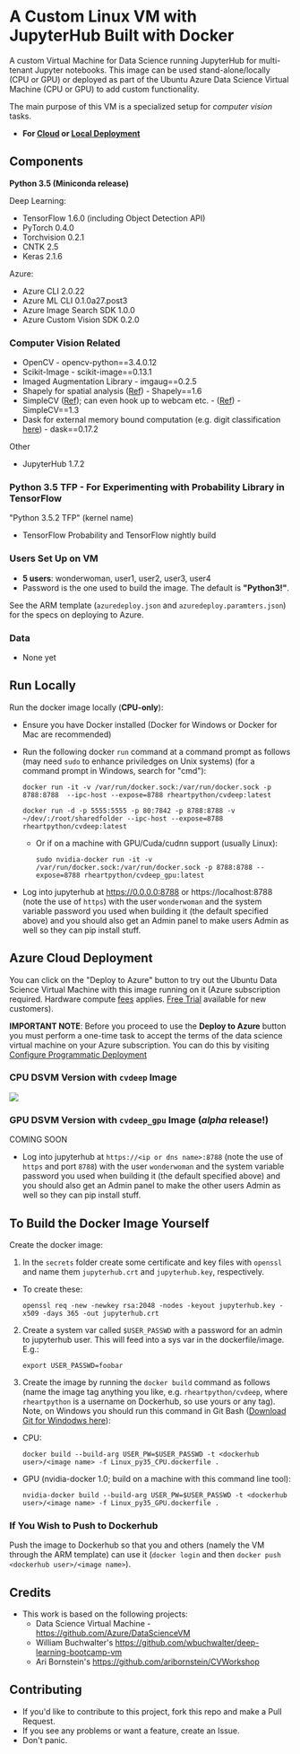 # A Custom Linux VM with JupyterHub Built with Docker

A custom Virtual Machine for Data Science running JupyterHub for multi-tenant Jupyter notebooks. This image can be used stand-alone/locally (CPU or GPU) or deployed as part of the Ubuntu Azure Data Science Virtual Machine (CPU or GPU) to add custom functionality.

The main purpose of this VM is a specialized setup for _computer vision_ tasks.

* **For [Cloud](#azure-cloud-deployment) or [Local Deployment](#run-locally)**

## Components

**Python 3.5 (Miniconda release)**

Deep Learning:

* TensorFlow 1.6.0 (including Object Detection API)
* PyTorch 0.4.0
* Torchvision 0.2.1
* CNTK 2.5
* Keras 2.1.6

Azure:

* Azure CLI 2.0.22
* Azure ML CLI 0.1.0a27.post3
* Azure Image Search SDK 1.0.0
* Azure Custom Vision SDK 0.2.0

### Computer Vision Related

* OpenCV - opencv-python==3.4.0.12
* Scikit-Image - scikit-image==0.13.1
* Imaged Augmentation Library - imgaug==0.2.5
* Shapely for spatial analysis ([Ref](http://shapely.readthedocs.io/en/stable/manual.html)) - Shapely==1.6
* SimpleCV ([Ref](http://simplecv.readthedocs.io/en/1.0/)); can even hook up to webcam etc. - ([Ref](http://simplecv.readthedocs.io/en/1.0/cookbook/#using-a-camera-kinect-or-virtualcamera)) - SimpleCV==1.3
* Dask for external memory bound computation (e.g. digit classification [here](https://github.com/michhar/python-jupyter-notebooks/blob/master/dask/dask-digit-classification.ipynb)) - dask==0.17.2

Other

* JupyterHub 1.7.2

### Python 3.5 TFP - For Experimenting with Probability Library in TensorFlow

"Python 3.5.2 TFP" (kernel name)

* TensorFlow Probability and TensorFlow nightly build

### Users Set Up on VM

* **5 users**:  wonderwoman, user1, user2, user3, user4
* Password is the one used to build the image.  The default is **"Python3!"**.

See the ARM template (`azuredeploy.json` and `azuredeploy.paramters.json`) for the specs on deploying to Azure.

### Data

* None yet

## Run Locally

Run the docker image locally (**CPU-only**):

* Ensure you have Docker installed (Docker for Windows or Docker for Mac are recommended)
* Run the following docker `run` command at a command prompt as follows (may need `sudo` to enhance priviledges on Unix systems) (for a command prompt in Windows, search for "cmd"):
 
     `docker run -it -v /var/run/docker.sock:/var/run/docker.sock -p 8788:8788  --ipc-host --expose=8788 rheartpython/cvdeep:latest`

     `docker run -d -p 5555:5555 -p 80:7842 -p 8788:8788 -v ~/dev/:/root/sharedfolder --ipc-host --expose=8788  rheartpython/cvdeep:latest`

  * Or if on a machine with GPU/Cuda/cudnn support (usually Linux):

    `sudo nvidia-docker run -it -v /var/run/docker.sock:/var/run/docker.sock -p 8788:8788 --expose=8788 rheartpython/cvdeep_gpu:latest`
     
 * Log into jupyterhub at https://0.0.0.0:8788 or https://localhost:8788 (note the use of `https`) with the user `wonderwoman` and the system variable password you used when building it (the default specified above) and you should also get an Admin panel to make users Admin as well so they can pip install stuff.

## Azure Cloud Deployment

You can click on the "Deploy to Azure" button to try out the Ubuntu Data Science Virtual Machine with this image running on it (Azure subscription required. Hardware compute [fees](https://azure.microsoft.com/en-us/marketplace/partners/microsoft-ads/linux-data-science-vm/) applies. [Free Trial](https://azure.microsoft.com/free/) available for new customers). 

**IMPORTANT NOTE**: Before you proceed to use the **Deploy to Azure** button you must perform a one-time task to accept the terms of the data science virtual machine on your Azure subscription. You can do this by visiting [Configure Programmatic Deployment](https://ms.portal.azure.com/#blade/Microsoft_Azure_Marketplace/LegalTermsSkuProgrammaticAccessBlade/legalTermsSkuProgrammaticAccessData/%7B%22product%22%3A%7B%22publisherId%22%3A%22microsoft-ads%22%2C%22offerId%22%3A%22linux-data-science-vm%22%2C%22planId%22%3A%22linuxdsvm%22%7D%7D)

### CPU DSVM Version with `cvdeep` Image

<a href="https://portal.azure.com/#create/Microsoft.Template/uri/https%3A%2F%2Fraw.githubusercontent.com%2Fmichhar%2Fcustom-azure-dsvm-jupyterhub%2Fmaster%2Fazuredeploy.json" target="_blank">
    <img src="http://azuredeploy.net/deploybutton.png"/>
</a>

### GPU DSVM Version with `cvdeep_gpu` Image (_alpha_ release!)

COMING SOON

* Log into jupyterhub at `https://<ip or dns name>:8788` (note the use of `https` and port `8788`) with the user `wonderwoman` and the system variable password you used when building it (the default specified above) and you should also get an Admin panel to make the other users Admin as well so they can pip install stuff.

## To Build the Docker Image Yourself

Create the docker image:

1. In the `secrets` folder create some certificate and key files with `openssl` and name them `jupyterhub.crt` and `jupyterhub.key`, respectively.
  * To create these:
  
      `openssl req -new -newkey rsa:2048 -nodes -keyout jupyterhub.key -x509 -days 365 -out jupyterhub.crt`

2. Create a system var called `$USER_PASSWD` with a password for an admin to jupyterhub user.  This will feed into a sys var in the dockerfile/image.  E.g.:

    `export USER_PASSWD=foobar`
    
3. Create the image by running the `docker build` command as follows (name the image tag anything you like, e.g. `rheartpython/cvdeep`, where `rheartpython` is a username on Dockerhub, so use yours or any tag).  Note, on Windows you should run this command in Git Bash ([Download Git for Windodws here](https://git-scm.com/downloads)):

  * CPU:

    `docker build --build-arg USER_PW=$USER_PASSWD -t <dockerhub user>/<image name> -f Linux_py35_CPU.dockerfile .`

  * GPU (nvidia-docker 1.0; build on a machine with this command line tool):

    `nvidia-docker build --build-arg USER_PW=$USER_PASSWD -t <dockerhub user>/<image name> -f Linux_py35_GPU.dockerfile .`

### If You Wish to Push to Dockerhub

 Push the image to Dockerhub so that you and others (namely the VM through the ARM template) can use it  (`docker login` and then `docker push <dockerhub user>/<image name>`).

 ## Credits

 * This work is based on the following projects:
   * Data Science Virtual Machine - https://github.com/Azure/DataScienceVM
   * William Buchwalter's https://github.com/wbuchwalter/deep-learning-bootcamp-vm
   * Ari Bornstein's https://github.com/aribornstein/CVWorkshop

## Contributing

* If you'd like to contribute to this project, fork this repo and make a Pull Request.
* If you see any problems or want a feature, create an Issue.
* Don't panic.
 
